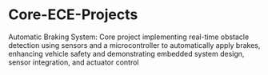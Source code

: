 # Core-ECE-Projects
Automatic Braking System: Core project implementing real-time obstacle detection using sensors and a microcontroller to automatically apply brakes, enhancing vehicle safety and demonstrating embedded system design, sensor integration, and actuator control
